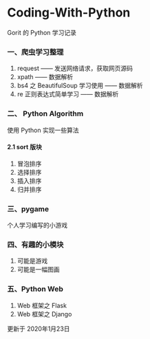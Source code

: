 # Coding-With-Python
Gorit 的 Python 学习记录

### 一、爬虫学习整理
1. request —— 发送网络请求，获取网页源码
2. xpath —— 数据解析
3. bs4 之 BeautifulSoup 学习使用 —— 数据解析
4. re 正则表达式简单学习 —— 数据解析

### 二、 Python Algorithm
使用 Python 实现一些算法

#### 2.1 sort 版块
1. 冒泡排序
2. 选择排序
3. 插入排序
4. 归并排序

### 三、pygame
个人学习编写的小游戏

### 四、有趣的小模块
1. 可能是游戏
2. 可能是一幅图画

### 五、Python Web
1. Web 框架之 Flask
2. Web 框架之 Django

更新于 2020年1月23日